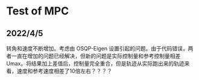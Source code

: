 # Test of MPC

## 2022/4/5

转角和速度不断增加。考虑由 OSQP-Eigen 设置引起的问题。由于代码错误，两者一直在增加的问题已经解决，但新的问题是实际控制量和参考控制量相差Umax。将结果加上差值后，控制量完全重合，但是轨迹从实际跑出来的轨迹来看，速度和参考速度相差了10倍左右？？？？

